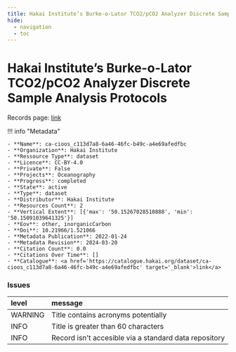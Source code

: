 ```yaml
---
title: Hakai Institute’s Burke-o-Lator TCO2/pCO2 Analyzer Discrete Sample Analysis Protocols
hide:
  - navigation
  - toc
---
```


# Hakai Institute’s Burke-o-Lator TCO2/pCO2 Analyzer Discrete Sample Analysis Protocols

Records page: <a href='https://catalogue.hakai.org/dataset/ca-cioos_c113d7a8-6a46-46fc-b49c-a4e69afedfbc' target='_blank'>link</a>

<div id='map'></div>

!!! info "Metadata"
    
    - **Name**: ca-cioos_c113d7a8-6a46-46fc-b49c-a4e69afedfbc 
    - **Organization**: Hakai Institute 
    - **Ressource Type**: dataset 
    - **Licence**: CC-BY-4.0 
    - **Private**: False 
    - **Projects**: Oceanography 
    - **Progress**: completed 
    - **State**: active 
    - **Type**: dataset 
    - **Distributor**: Hakai Institute 
    - **Resources Count**: 2 
    - **Vertical Extent**: [{'max': '50.15267028510888', 'min': '50.15091039641325'}] 
    - **Eov**: other, inorganicCarbon 
    - **Doi**: 10.21966/1.521066 
    - **Metadata Publication**: 2022-01-24 
    - **Metadata Revision**: 2024-03-20 
    - **Citation Count**: 0.0 
    - **Citations Over Time**: [] 
    - **Catalogue**: <a href='https://catalogue.hakai.org/dataset/ca-cioos_c113d7a8-6a46-46fc-b49c-a4e69afedfbc' target='_blank'>link</a> 

### Issues

| level   | message                                               |
|:--------|:------------------------------------------------------|
| WARNING | Title contains acronyms potentially                   |
| INFO    | Title is greater than 60 characters                   |
| INFO    | Record isn't accesible via a standard data repository |

<script>
   document.addEventListener("DOMContentLoaded", function() {
    var map = L.map('map').setView([51.505, -125.09], 5);
    L.tileLayer('https://tile.openstreetmap.org/{z}/{x}/{y}.png', {
        maxZoom: 19,
        attribution: '&copy; <a href="http://www.openstreetmap.org/copyright">OpenStreetMap</a>'
    }).addTo(map);
    var geojsonFeature = {
        "type": "Feature",
        "properties": {
            "name" : "Hakai Institute’s Burke-o-Lator TCO2/pCO2 Analyzer Discrete Sample Analysis Protocols"
        },
        "geometry": {'type': 'Polygon', 'coordinates': [[[-121.200851030026, 47.5931373865871], [-133.329762644444, 58.3685518859093], [-138.778981394444, 57.2923559868765], [-128.407887644444, 50.1363698995369], [-122.519210405026, 46.8770323398551], [-121.200851030026, 47.5931373865871]]]}
    }
    L.geoJSON(geojsonFeature).addTo(map);
   })
</script>